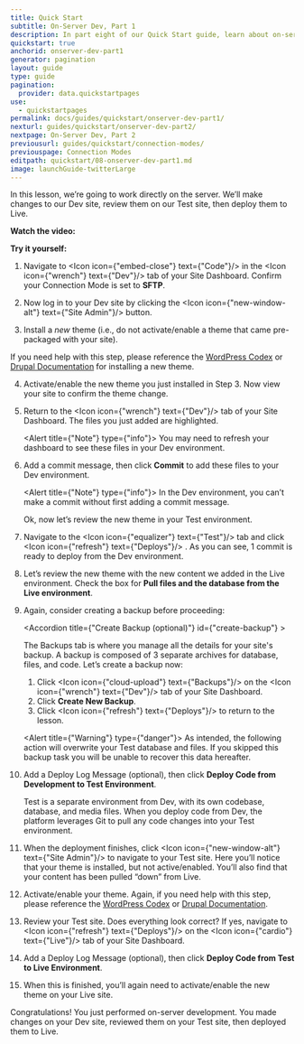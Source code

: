 ```yaml
---
title: Quick Start
subtitle: On-Server Dev, Part 1
description: In part eight of our Quick Start guide, learn about on-server development on Pantheon.
quickstart: true
anchorid: onserver-dev-part1
generator: pagination
layout: guide
type: guide
pagination:
  provider: data.quickstartpages
use:
  - quickstartpages
permalink: docs/guides/quickstart/onserver-dev-part1/
nexturl: guides/quickstart/onserver-dev-part2/
nextpage: On-Server Dev, Part 2
previousurl: guides/quickstart/connection-modes/
previouspage: Connection Modes
editpath: quickstart/08-onserver-dev-part1.md
image: launchGuide-twitterLarge
---
```


In this lesson, we’re going to work directly on the server. We’ll make changes to our Dev site, review them on our Test site, then deploy them to Live.

**Watch the video:**

<Youtube src="FtY8CgEiPCM" title="Develop via the User Interface UI" />

**Try it yourself:**

1. Navigate to <Icon icon={"embed-close"} text={"Code"}/> in the <Icon icon={"wrench"} text={"Dev"}/> tab of your Site Dashboard. Confirm your Connection Mode is set to **SFTP**.

2. Now log in to your Dev site by clicking the <Icon icon={"new-window-alt"} text={"Site Admin"}/> button.

3. Install a _new_ theme (i.e., do not activate/enable a theme that came pre-packaged with your site).

If you need help with this step, please reference the [WordPress Codex](https://codex.wordpress.org/Using_Themes#Adding_New_Themes_using_the_Administration_Panels) or [Drupal Documentation](https://www.drupal.org/docs/user_guide/en/extend-theme-install.html) for installing a new theme.

4.  Activate/enable the new theme you just installed in Step 3. Now view your site to confirm the theme change.

5.  Return to the <Icon icon={"wrench"} text={"Dev"}/> tab of your Site Dashboard. The files you just added are highlighted.

    <Alert title={"Note"} type={"info"}>
      You may need to refresh your dashboard to see these files in your Dev
      environment.
    </Alert>

6.  Add a commit message, then click **Commit** to add these files to your Dev environment.

    <Alert title={"Note"} type={"info"}>
      In the Dev environment, you can’t make a commit without first adding a
      commit message.
    </Alert>

    Ok, now let’s review the new theme in your Test environment.

7.  Navigate to the <Icon icon={"equalizer"} text={"Test"}/> tab and click <Icon icon={"refresh"} text={"Deploys"}/> . As you can see, 1 commit is ready to deploy from the Dev environment.

8.  Let’s review the new theme with the new content we added in the Live environment. Check the box for **Pull files and the database from the Live environment**.

9.  Again, consider creating a backup before proceeding:

    <Accordion title={"Create Backup (optional)"} id={"create-backup"} >

    The Backups tab is where you manage all the details for your site's backup. A backup is composed of 3 separate archives for database, files, and code. Let’s create a backup now:

    1. Click <Icon icon={"cloud-upload"} text={"Backups"}/> on the <Icon icon={"wrench"} text={"Dev"}/> tab of your Site Dashboard.
    2. Click **Create New Backup**.
    3. Click <Icon icon={"refresh"} text={"Deploys"}/> to return to the lesson.

    </Accordion>

    <Alert title={"Warning"} type={"danger"}>
      As intended, the following action will overwrite your Test database and
      files. If you skipped this backup task you will be unable to recover this
      data hereafter.
    </Alert>

10. Add a Deploy Log Message (optional), then click **Deploy Code from Development to Test Environment**.

    <Accordion title="Deploy Commits to Test (optional)" id="understand-deploy" icon="lightbulb">

    Test is a separate environment from Dev, with its own codebase, database, and media files. When you deploy code from Dev, the platform leverages Git to pull any code changes into your Test environment.

    </Accordion>

11. When the deployment finishes, click <Icon icon={"new-window-alt"} text={"Site Admin"}/> to navigate to your Test site. Here you’ll notice that your theme is installed, but not active/enabled. You’ll also find that your content has been pulled “down” from Live.

12. Activate/enable your theme. Again, if you need help with this step, please reference the [WordPress Codex](https://codex.wordpress.org/Using_Themes) or [Drupal Documentation](https://www.drupal.org/docs/user_guide/en/extend-theme-install.html).

13. Review your Test site. Does everything look correct? If yes, navigate to <Icon icon={"refresh"} text={"Deploys"}/> on the <Icon icon={"cardio"} text={"Live"}/> tab of your Site Dashboard.

14. Add a Deploy Log Message (optional), then click **Deploy Code from Test to Live Environment**.

15. When this is finished, you’ll again need to activate/enable the new theme on your Live site.

Congratulations! You just performed on-server development. You made changes on your Dev site, reviewed them on your Test site, then deployed them to Live.
